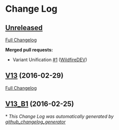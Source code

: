 # Change Log

## [Unreleased](https://github.com/WildfireDEV/Hacker_Kernel_SM-G92X_MM_Revival/tree/HEAD)

[Full Changelog](https://github.com/WildfireDEV/Hacker_Kernel_SM-G92X_MM_Revival/compare/V13...HEAD)

**Merged pull requests:**

- Variant Unification [\#1](https://github.com/WildfireDEV/Hacker_Kernel_SM-G92X_MM_Revival/pull/1) ([WildfireDEV](https://github.com/WildfireDEV))

## [V13](https://github.com/WildfireDEV/Hacker_Kernel_SM-G92X_MM_Revival/tree/V13) (2016-02-29)
[Full Changelog](https://github.com/WildfireDEV/Hacker_Kernel_SM-G92X_MM_Revival/compare/V13_B1...V13)

## [V13_B1](https://github.com/WildfireDEV/Hacker_Kernel_SM-G92X_MM_Revival/tree/V13_B1) (2016-02-25)


\* *This Change Log was automatically generated by [github_changelog_generator](https://github.com/skywinder/Github-Changelog-Generator)*